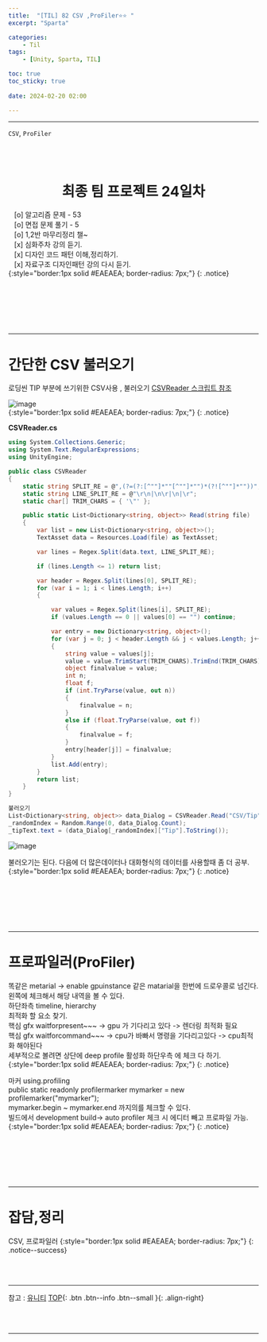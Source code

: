 ```yaml
---
title:  "[TIL] 82 CSV ,ProFiler⭐⭐ "
excerpt: "Sparta"

categories:
    - Til
tags:
    - [Unity, Sparta, TIL]

toc: true
toc_sticky: true
 
date: 2024-02-20 02:00

---
```

- - -

`CSV`, `ProFiler`

<BR><BR>

<center><H1>  최종 팀 프로젝트 24일차  </H1></center>

&nbsp;&nbsp; [o] 알고리즘 문제  - 53  
&nbsp;&nbsp; [o] 면접 문제 풀기 - 5     
&nbsp;&nbsp; [o] 1,2반 마무리정리  챌~   
&nbsp;&nbsp; [x] 심화주차 강의 듣기.   
&nbsp;&nbsp; [x] 디자인 코드 패턴 이해,정리하기.   
&nbsp;&nbsp; [x] 자료구조 디자인패턴 강의 다시 듣기.   
{:style="border:1px solid #EAEAEA; border-radius: 7px;"}
{: .notice}  

<br><br><br><br><br>
- - - 

# 간단한 CSV 불러오기
로딩씬 TIP 부분에 쓰기위한 CSV사용 , 불러오기  [CSVReader 스크립트 참조](https://bravenewmethod.com/2014/09/13/lightweight-csv-reader-for-unity/#comment-7111)  

![image](https://github.com/levell1/levell1.github.io/assets/96651722/653b79d5-14f8-41c3-8f5f-6b751b2c7b2f)  
{:style="border:1px solid #EAEAEA; border-radius: 7px;"}
{: .notice}  


**CSVReader.cs**  
<div class="notice--primary" markdown="1"> 

```c# 
using System.Collections.Generic;
using System.Text.RegularExpressions;
using UnityEngine;

public class CSVReader
{
    static string SPLIT_RE = @",(?=(?:[^""]*""[^""]*"")*(?![^""]*""))";
    static string LINE_SPLIT_RE = @"\r\n|\n\r|\n|\r";
    static char[] TRIM_CHARS = { '\"' };

    public static List<Dictionary<string, object>> Read(string file)
    {
        var list = new List<Dictionary<string, object>>();
        TextAsset data = Resources.Load(file) as TextAsset;

        var lines = Regex.Split(data.text, LINE_SPLIT_RE);

        if (lines.Length <= 1) return list;

        var header = Regex.Split(lines[0], SPLIT_RE);
        for (var i = 1; i < lines.Length; i++)
        {

            var values = Regex.Split(lines[i], SPLIT_RE);
            if (values.Length == 0 || values[0] == "") continue;

            var entry = new Dictionary<string, object>();
            for (var j = 0; j < header.Length && j < values.Length; j++)
            {
                string value = values[j];
                value = value.TrimStart(TRIM_CHARS).TrimEnd(TRIM_CHARS).Replace("\\", "");
                object finalvalue = value;
                int n;
                float f;
                if (int.TryParse(value, out n))
                {
                    finalvalue = n;
                }
                else if (float.TryParse(value, out f))
                {
                    finalvalue = f;
                }
                entry[header[j]] = finalvalue;
            }
            list.Add(entry);
        }
        return list;
    }
}

불러오기
List<Dictionary<string, object>> data_Dialog = CSVReader.Read("CSV/Tip");
_randomIndex = Random.Range(0, data_Dialog.Count);
_tipText.text = (data_Dialog[_randomIndex]["Tip"].ToString());


```
</div>

![image](https://github.com/levell1/levell1.github.io/assets/96651722/c5bda97d-1ae3-407c-a9ee-9ebe937d1305)  

불러오기는 된다. 다음에 더 많은데이터나 대화형식의 데이터를 사용할때 좀 더 공부.  
{:style="border:1px solid #EAEAEA; border-radius: 7px;"}
{: .notice}  

<br><br><br><br><br>
- - - 

# 프로파일러(ProFiler)

똑같은 metarial -> enable gpuinstance 같은 matarial을 한번에 드로우콜로 넘긴다.  
왼쪽에 체크해서 해당 내역을 볼 수 있다.   
하단좌측 timeline, hierarchy  
최적화 할 요소 찾기.  
핵심 gfx waitforpresent~~~ -> gpu 가 기다리고 있다 -> 렌더링 최적화 필요  
핵심 gfx waitforcommand~~~ -> cpu가 바빠서 명령을 기다리고있다 -> cpu최적화 해야된다  
세부적으로 볼려면 상단에 deep profile 활성화 하단우측 에 체크 다 하기.  
{:style="border:1px solid #EAEAEA; border-radius: 7px;"}
{: .notice}  

마커 using.profiling  
public static readonly profilermarker mymarker = new profilemarker("mymarker");  
mymarker.begin ~ mymarker.end 까지의를 체크할 수 있다.  
빌드에서 development build-> auto profiler 체크 시 에디터 빼고 프로파일 가능.  
{:style="border:1px solid #EAEAEA; border-radius: 7px;"}
{: .notice}  

<br><br><br><br><br>
- - - 


# 잡담,정리
CSV, 프로파일러 
{:style="border:1px solid #EAEAEA; border-radius: 7px;"}
{: .notice--success}  

<br><br>
- - -

참고 : [유니티](https://docs.unity3d.com/kr/)
[TOP](#){: .btn .btn--info .btn--small }{: .align-right}


<br><br>
- - -
